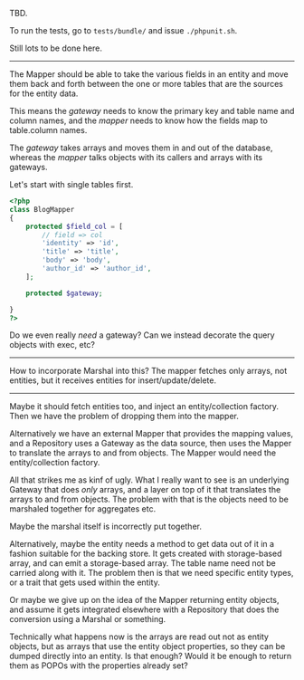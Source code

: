 TBD.

To run the tests, go to `tests/bundle/` and issue `./phpunit.sh`.

Still lots to be done here.

* * *

The Mapper should be able to take the various fields in an entity and move them
back and forth between the one or more tables that are the sources for the
entity data.

This means the *gateway* needs to know the primary key and table name and column
names, and the *mapper* needs to know how the fields map to table.column names.

The *gateway* takes arrays and moves them in and out of the database, whereas the
*mapper* talks objects with its callers and arrays with its gateways.

Let's start with single tables first.

```php
<?php
class BlogMapper
{
    protected $field_col = [
        // field => col
        'identity' => 'id',
        'title' => 'title',
        'body' => 'body',
        'author_id' => 'author_id',
    ];

    protected $gateway;

}
?>
```

Do we even really *need* a gateway? Can we instead decorate the query objects with
exec, etc?

* * *

How to incorporate Marshal into this? The mapper fetches only arrays, not entities,
but it receives entities for insert/update/delete.

* * *

Maybe it should fetch entities too, and inject an entity/collection factory.
Then we have the problem of dropping them into the mapper.

Alternatively we have an external Mapper that provides the mapping values, and a
Repository uses a Gateway as the data source, then uses the Mapper to translate
the arrays to and from objects. The Mapper would need the entity/collection
factory.

All that strikes me as kinf of ugly.  What I really want to see is an underlying
Gateway that does *only* arrays, and a layer on top of it that translates the
arrays to and from objects. The problem with that is the objects need to
be marshaled together for aggregates etc.

Maybe the marshal itself is incorrectly put together.

Alternatively, maybe the entity needs a method to get data out of it in a fashion
suitable for the backing store.  It gets created with storage-based array, and
can emit a storage-based array. The table name need not be carried along with it.
The problem then is that we need specific entity types, or a trait that gets used
within the entity.

Or maybe we give up on the idea of the Mapper returning entity objects, and
assume it gets integrated elsewhere with a Repository that does the conversion
using a Marshal or something.

Technically what happens now is the arrays are read out not as entity objects,
but as arrays that use the entity object properties, so they can be dumped directly
into an entity. Is that enough? Would it be enough to return them as POPOs with
the properties already set?